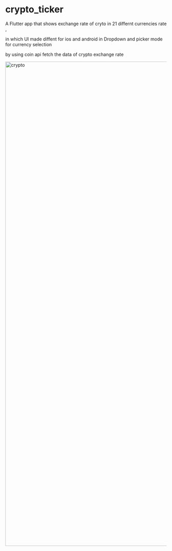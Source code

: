 # crypto_ticker

A Flutter app that shows exchange rate of cryto in 21 differnt currencies rate , 

in which UI made diffent for ios and android in Dropdown and picker mode for currency selection

by using coin api fetch the data of crypto exchange rate


<img width="1512" alt="crypto" src="https://user-images.githubusercontent.com/77222525/215027055-2c924468-f21f-4d1b-a0a8-1d81b93f074a.png">
